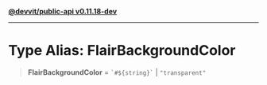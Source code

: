 [**@devvit/public-api v0.11.18-dev**](../../README.md)

---

# Type Alias: FlairBackgroundColor

> **FlairBackgroundColor** = `` `#${string}` `` \| `"transparent"`
